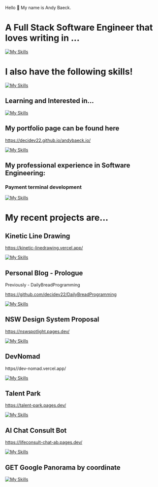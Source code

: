 Hello 👋 My name is Andy Baeck.

# A Full Stack Software Engineer that loves writing in ...

[![My Skills](https://skillicons.dev/icons?i=ts,nodejs,express,mongodb,nextjs,react,tailwind)](https://skillicons.dev)

# I also have the following skills!

[![My Skills](https://skillicons.dev/icons?i=postgres,prisma,py,postman,git,vite,css,html,firebase,docker)](https://skillicons.dev)

## Learning and Interested in...

[![My Skills](https://skillicons.dev/icons?i=nestjs,graphql,threejs,go)](https://skillicons.dev)


## My portfolio page can be found here

https://decidev22.github.io/andybaeck.io/

[![My Skills](https://skillicons.dev/icons?i=react,tailwind,github,vite,ts,firebase,githubactions)](https://skillicons.dev)

## My professional experience in Software Engineering:

### Payment terminal development

[![My Skills](https://skillicons.dev/icons?i=ts,nodejs,express,docker,jest,postgres,postman)](https://skillicons.dev)

# My recent projects are...


## Kinetic Line Drawing

https://kinetic-linedrawing.vercel.app/

[![My Skills](https://skillicons.dev/icons?i=ts,react,nextjs,tailwind,github,vercel)](https://skillicons.dev)


## Personal Blog - Prologue

Previously - DailyBreadProgramming

https://github.com/decidev22/DailyBreadProgramming

[![My Skills](https://skillicons.dev/icons?i=ts,react,nextjs,tailwind,github,mongodb,express,nodejs,jest)](https://skillicons.dev)


## NSW Design System Proposal

https://nswspotlight.pages.dev/

[![My Skills](https://skillicons.dev/icons?i=ts,react,nextjs,tailwind,github)](https://skillicons.dev)

## DevNomad

https//dev-nomad.vercel.app/

[![My Skills](https://skillicons.dev/icons?i=vite,ts,prisma,express,vercel,react,nextjs,mongodb,tailwind)](https://skillicons.dev)

## Talent Park

https://talent-park.pages.dev/

[![My Skills](https://skillicons.dev/icons?i=ts,nextjs,firebase,express,react,tailwind)](https://skillicons.dev)


## AI Chat Consult Bot

https://lifeconsult-chat-ab.pages.dev/

[![My Skills](https://skillicons.dev/icons?i=ts,nextjs,aws,cloudflare,express,react,tailwind)](https://skillicons.dev)


## GET Google Panorama by coordinate

[![My Skills](https://skillicons.dev/icons?i=python,gcp)](https://skillicons.dev)

